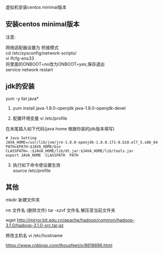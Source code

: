虚拟机安装centos minimal版本

## 安装centos minimal版本

注意:

网络适配器设置为 桥接模式  
cd /etc/sysconfig/network-scripts/  
vi ifcfg-ens33  
将里面的ONBOOT=no改为ONBOOT=yes,保存退出  
service network restart


## jdk的安装

yum -y list java*

1. yum  install  java-1.8.0-openjdk   java-1.8.0-openjdk-devel

2. 配置环境变量
vi /etc/profile

在末尾插入如下代码(java home 根据你装的jdk版本填写)
```
# Java Setting
JAVA_HOME=/usr/lib/jvm/jre-1.8.0-openjdk-1.8.0.171-8.b10.el7_5.x86_64
PATH=$PATH:$JAVA_HOME/bin  
CLASSPATH=.:$JAVA_HOME/lib/dt.jar:$JAVA_HOME/lib/tools.jar  
export JAVA_HOME  CLASSPATH  PATH 
```
3. 执行如下命令使设置生效  
source  /etc/profile


## 其他

mkdir 新建文件夹

rm 文件名 (删除文件)
tar -xzvf 文件名  解压至当前文件夹

wget http://mirror.bit.edu.cn/apache/hadoop/common/hadoop-3.1.0/hadoop-3.1.0-src.tar.gz 


修改主机名  vi /etc/hostname


https://www.cnblogs.com/thousfeet/p/8618696.html